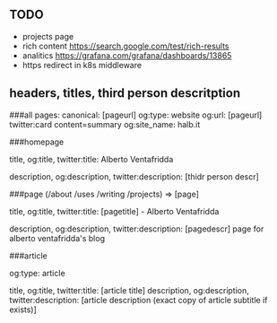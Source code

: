 
## TODO

- projects page
- rich content https://search.google.com/test/rich-results
- analitics https://grafana.com/grafana/dashboards/13865
- https redirect in k8s middleware

## headers, titles, third person descritption

###all pages:
 canonical: [pageurl]
og:type: website
og:url: [pageurl]
twitter:card content=summary
og:site_name: halb.it

###homepage

title, og:title, twitter:title: Alberto Ventafridda

description, og:description, twitter:description: [thidr person descr]


###page (/about /uses /writing /projects) => [page]

title, og:title, twitter:title: [pagetitle] - Alberto Ventafridda

description, og:description, twitter:description: [pagedescr] page for alberto ventafridda's blog

###article

og:type: article

title, og:title, twitter:title: [article title]
description, og:description, twitter:description: [article description (exact copy of article subtitle if exists)]


